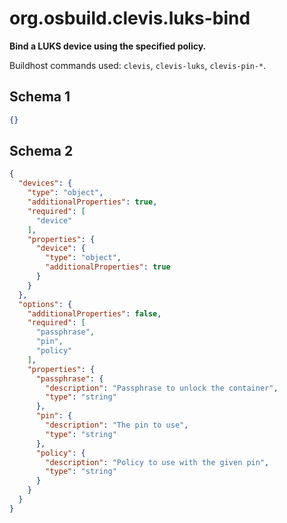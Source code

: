 
# org.osbuild.clevis.luks-bind

**Bind a LUKS device using the specified policy.**

Buildhost commands used: `clevis`, `clevis-luks`, `clevis-pin-*`.

## Schema 1

```json
{}
```

## Schema 2

```json
{
  "devices": {
    "type": "object",
    "additionalProperties": true,
    "required": [
      "device"
    ],
    "properties": {
      "device": {
        "type": "object",
        "additionalProperties": true
      }
    }
  },
  "options": {
    "additionalProperties": false,
    "required": [
      "passphrase",
      "pin",
      "policy"
    ],
    "properties": {
      "passphrase": {
        "description": "Passphrase to unlock the container",
        "type": "string"
      },
      "pin": {
        "description": "The pin to use",
        "type": "string"
      },
      "policy": {
        "description": "Policy to use with the given pin",
        "type": "string"
      }
    }
  }
}
```
